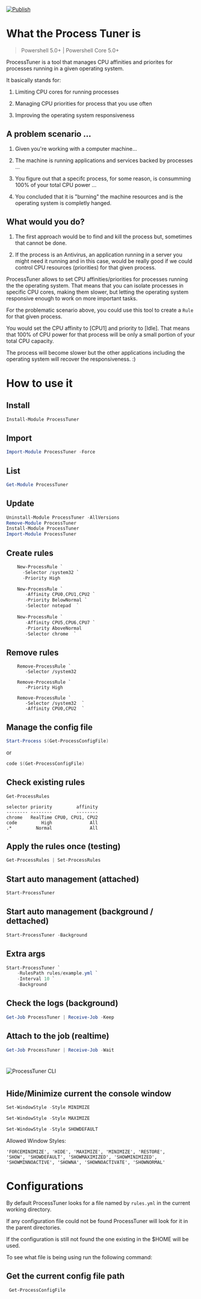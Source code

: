 [![Publish](https://github.com/jsoliveir/ProcessTunerCLI/actions/workflows/publish.yml/badge.svg)](https://github.com/jsoliveir/ProcessTunerCLI/actions/workflows/tests.yml)
# What the Process Tuner is
> Powershell 5.0+ | Powershell Core 5.0+

ProcessTuner is a tool that manages CPU affinities and priorites for processes running in a given operating system. 

It basically stands for:

1. Limiting CPU cores for running processes

2. Managing CPU priorities for process that you use often

3. Improving the operating system responsiveness


## A problem scenario ...

1. Given you're working with a computer machine...

2. The machine is running applications and services backed by processes ...

3. You figure out that a specifc process, for some reason, is consumming 100% of your total CPU power ...

4. You concluded that it is "burning" the machine resources and is the operating system is completly hanged.

## What would you do?

1. The first approach would be to find and kill the process but, sometimes that cannot be done.

2. If the process is an Antivirus, an application running in a server you might need it running and in this case, would be really good if we could control CPU resources (priorities) for that given process. 

ProcessTuner allows to set CPU affinities/priorities for processes running the the operating system. 
That means that you can isolate processes in specific CPU cores, making them slower, but letting the operating system responsive enough to work on more important tasks.

For the problematic scenario above, you could use this tool to create a `Rule` for that  given process. 

You would set the CPU affinity to [CPU1] and priority to [Idle].
That means that 100% of CPU power for that process will be only a small portion of your total CPU capacity.

The process will become slower but the other applications including the operating system will recover the responsiveness. :) 

# How to use it

## Install

```powershell
Install-Module ProcessTuner
```

## Import

```powershell
Import-Module ProcessTuner -Force
```

## List

```powershell
Get-Module ProcessTuner
```

## Update

```powershell
Uninstall-Module ProcessTuner -AllVersions
Remove-Module ProcessTuner
Install-Module ProcessTuner
Import-Module ProcessTuner
```

## Create rules
```powershell
    New-ProcessRule `
      -Selector /system32 `
      -Priority High

    New-ProcessRule `
       -Affinity CPU0,CPU1,CPU2 `
       -Priority BelowNormal `
       -Selector notepad  `
    
    New-ProcessRule `
       -Affinity CPU5,CPU6,CPU7 `
       -Priority AboveNormal 
       -Selector chrome  `
```

## Remove rules
```powerhell
    Remove-ProcessRule `
       -Selector /system32
      
    Remove-ProcessRule `
       -Priority High

    Remove-ProcessRule `
       -Selector /system32  `
       -Affinity CPU0,CPU2  `
```

## Manage the config file

```powershell
Start-Process $(Get-ProcessConfigFile)
```

or 

```powershell
code $(Get-ProcessConfigFile)
```

## Check existing rules
```powerhell
Get-ProcessRules
```
    selector priority         affinity
    -------- --------         --------
    chrome   RealTime CPU0, CPU1, CPU2
    code         High              All
    .*         Normal              All

## Apply the rules once (testing)

``` powershell
Get-ProcessRules | Set-ProcessRules
```

## Start auto management (attached)
``` powershell
Start-ProcessTuner 
```

## Start auto management (background / dettached)

``` powershell
Start-ProcessTuner -Background
```

## Extra args

``` powershell
Start-ProcessTuner `
    -RulesPath rules/example.yml `
    -Interval 10 `
    -Background
```



## Check the logs (background)

``` powershell
Get-Job ProcessTuner | Receive-Job -Keep
```

## Attach to the job (realtime)
``` powershell
Get-Job ProcessTuner | Receive-Job -Wait
```

# 

![](img/print.png "ProcessTuner CLI")

# 

## Hide/Minimize current the console window

``` powershell
Set-WindowStyle -Style MINIMIZE
```

``` powershell
Set-WindowStyle -Style MAXIMIZE
```

``` powershell
Set-WindowStyle -Style SHOWDEFAULT
```



Allowed Window Styles:

    'FORCEMINIMIZE', 'HIDE', 'MAXIMIZE', 'MINIMIZE', 'RESTORE', 
    'SHOW', 'SHOWDEFAULT', 'SHOWMAXIMIZED', 'SHOWMINIMIZED', 
    'SHOWMINNOACTIVE', 'SHOWNA', 'SHOWNOACTIVATE', 'SHOWNORMAL'



# Configurations 

By default ProcessTuner looks for a file named by `rules.yml` in the current working directory.

If any configuration file could not be found ProcessTuner will look for it in the parent directories.

If the configuration is still not found the one existing in the $HOME will be used.

To see what file is being using run the following command:

## Get the current config file path

```powershell
 Get-ProcessConfigFile
 ```


